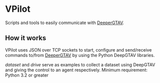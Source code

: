 # VPilot
Scripts and tools to easily communicate with [DeeperGTAV](https://github.com/gdpinchina/DeeperGTAV).

## How it works

VPilot uses JSON over TCP sockets to start, configure and send/receive commands to/from [DeeperGTAV](https://github.com/gdpinchina/DeeperGTAV) by using the Python DeepGTAV libraries. 

_dataset_ and _drive_ serve as examples to collect a dataset using DeepGTAV and giving the control to an agent respectively. Minimum requirement: Python 3.2 or greater
